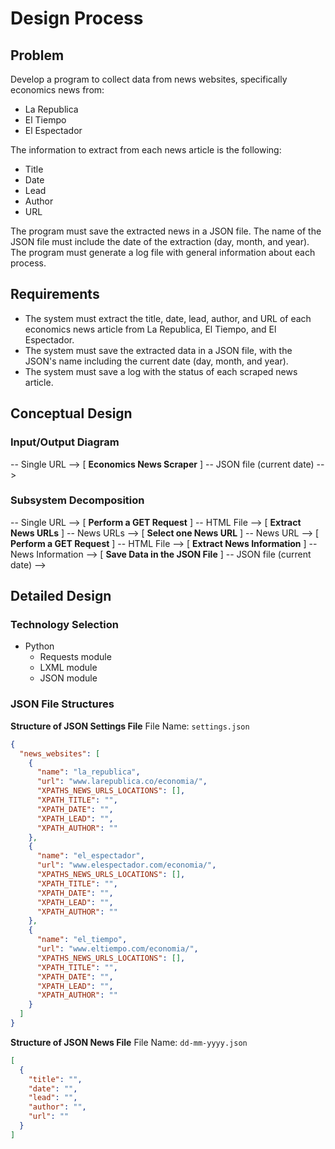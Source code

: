 # Design Process

## Problem
Develop a program to collect data from news websites, specifically economics news from:
- La Republica
- El Tiempo
- El Espectador

The information to extract from each news article is the following:
- Title
- Date
- Lead
- Author
- URL

The program must save the extracted news in a JSON file. The name of the JSON file must include the date of the extraction (day, month, and year).
The program must generate a log file with general information about each process.

## Requirements
- The system must extract the title, date, lead, author, and URL of each economics news article from La Republica, El Tiempo, and El Espectador.
- The system must save the extracted data in a JSON file, with the JSON's name including the current date (day, month, and year).
- The system must save a log with the status of each scraped news article.

## Conceptual Design

### Input/Output Diagram
-- Single URL --> [ **Economics News Scraper** ] -- JSON file (current date) -->

### Subsystem Decomposition
-- Single URL --> [ **Perform a GET Request** ] -- HTML File --> [ **Extract News URLs** ] -- News URLs --> [ **Select one News URL** ] -- News URL --> [ **Perform a GET Request** ] -- HTML File --> [ **Extract News Information** ] -- News Information --> [ **Save Data in the JSON File** ] -- JSON file (current date) -->

## Detailed Design

### Technology Selection
- Python
  - Requests module
  - LXML module
  - JSON module

### JSON File Structures

**Structure of JSON Settings File**
File Name: `settings.json`

```json
{
  "news_websites": [
    {
      "name": "la_republica",
      "url": "www.larepublica.co/economia/",
      "XPATHS_NEWS_URLS_LOCATIONS": [],
      "XPATH_TITLE": "",
      "XPATH_DATE": "",
      "XPATH_LEAD": "",
      "XPATH_AUTHOR": ""
    },
    {
      "name": "el_espectador",
      "url": "www.elespectador.com/economia/",
      "XPATHS_NEWS_URLS_LOCATIONS": [],
      "XPATH_TITLE": "",
      "XPATH_DATE": "",
      "XPATH_LEAD": "",
      "XPATH_AUTHOR": ""
    },
    {
      "name": "el_tiempo",
      "url": "www.eltiempo.com/economia/",
      "XPATHS_NEWS_URLS_LOCATIONS": [],
      "XPATH_TITLE": "",
      "XPATH_DATE": "",
      "XPATH_LEAD": "",
      "XPATH_AUTHOR": ""
    }
  ]
}
```

**Structure of JSON News File**
File Name: `dd-mm-yyyy.json`
```json
[
  {
    "title": "",
    "date": "",
    "lead": "",
    "author": "",
    "url": ""
  }
]
```

